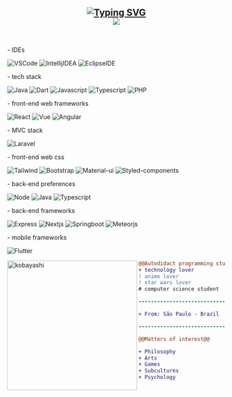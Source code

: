 <h2 align="center">
   <a href="https://git.io/typing-svg"><img src="https://readme-typing-svg.herokuapp.com?font=Fira+Code&pause=1000&color=27F716&width=435&lines=Hi%2C+i'm+Sophi;Full-stack+developer" alt="Typing SVG" /></a>
   <br>
   <img src="https://komarev.com/ghpvc/?username=TravisRoad&color=red](https://komarev.com/ghpvc/?username=sophiecalixto&color=green" />
   
</h2>

<br>

<div>
   
   <p> - IDEs </p>
   
   <img alt="VSCode" src="https://img.shields.io/badge/-VSCode-000?&logo=Visual%20Studio%20Code&logoColor=007ACC" />
   <img alt="IntellijIDEA" src="https://img.shields.io/badge/-Intellij%20IDEA-000?&logo=Intellij%20IDEA&logoColor=FC444F" />
   <img alt="EclipseIDE" src="https://img.shields.io/badge/-Eclipse-000?&logo=Eclipse&logoColor=FFF" />
   
   <br>
   
   <p> - tech stack </p>
   
   ![Java](https://img.shields.io/badge/-Java-000?&logo=java&logoColor=C21325)
   ![Dart](https://img.shields.io/badge/-Dart-000?&logo=dart&logoColor=009dff)
   ![Javascript](https://img.shields.io/badge/-Javascript-000?&logo=javascript&logoColor=ffd900)
   ![Typescript](https://img.shields.io/badge/-Typescript-000?&logo=typescript&logoColor=05f)
   ![PHP](https://img.shields.io/badge/-PHP-000?&logo=php&logoColor=00bfff)
   
   <p> - front-end web frameworks </p>
   
   ![React](https://img.shields.io/badge/-React-000?&logo=react&logoColor=00c3ff)
   ![Vue](https://img.shields.io/badge/-Vue-000?&logo=vue&logoColor=00ff62)
   ![Angular](https://img.shields.io/badge/-Angular-000?&logo=angular&logoColor=ff001e)
   
   <p> - MVC stack </p>
   
   ![Laravel](https://img.shields.io/badge/-Laravel-000?&logo=laravel&logoColor=ff001e)
   
   <p> - front-end web css </p>
   
   ![Tailwind](https://img.shields.io/badge/-Tailwind-000?&logo=tailwind&logoColor=00bfff)
   ![Bootstrap](https://img.shields.io/badge/-Bootstrap-000?&logo=bootstrap&logoColor=ea00ff)
   ![Material-ui](https://img.shields.io/badge/-Material-000?&logo=material&logoColor=ea00ff)
   ![Styled-components](https://img.shields.io/badge/-Styled%20Components-000?&logo=material&logoColor=ea00ff)
   
   <p> - back-end preferences </p>
   
   ![Node](https://img.shields.io/badge/-Nodejs-000?&logo=nodejsl&logoColor=ff001e)
   ![Java](https://img.shields.io/badge/-Java-000?&logo=java&logoColor=C21325)
   ![Typescript](https://img.shields.io/badge/-Typescript-000?&logo=typescript&logoColor=05f)
   
   <p> - back-end frameworks </p>
   
   ![Express](https://img.shields.io/badge/-Express-000?&logo=expressl&logoColor=ff001e)
   ![Nextjs](https://img.shields.io/badge/-Nextjs-000?&logo=nextjsl&logoColor=ff001e)
   ![Springboot](https://img.shields.io/badge/-Java%20Springboot-000?&logo=Springl&logoColor=ff001e)
   ![Meteorjs](https://img.shields.io/badge/-Meteorjs-000?&logo=meteorjsl&logoColor=ff001e)
   
   <p> - mobile frameworks </p>
   
   ![Flutter](https://img.shields.io/badge/-Flutter-000?&logo=flutter&logoColor=0af)
   
</div>

<div>

   <img align="left" width="300" src="https://media.tenor.com/ADe3BUYP3jUAAAAd/kobayashi-dragon-maid.gif" alt="kobayashi" />
   
   ```diff
   @@Autodidact programming student@@
   + technology lover
   ! anime lover
   ! star wars lover
   # computer science student
   
   ----------------------------------
   
   > From: São Paulo - Brazil
   
   ----------------------------------
   
   @@Matters of interest@@
   
   + Philosophy
   + Arts
   + Games
   + Subcultures
   + Psychology
   ```
   
   <!--START_SECTION:waka-->
   <!--END_SECTION:waka-->
   
</div>

